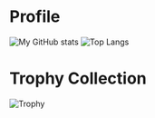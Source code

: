# Profile
![My GitHub stats](https://github-readme-stats.vercel.app/api?username=mini-ware&show_icons=true&theme=monokai)
![Top Langs](https://github-readme-stats.vercel.app/api/top-langs/?username=mini-ware&theme=monokai&layout=compact)</br>
# Trophy Collection
![Trophy](https://github-profile-trophy.vercel.app/?username=mini-ware&theme=monokai&row=1&margin-w=5)
<!--
**Mini-Ware/Mini-Ware** is a ✨ _special_ ✨ repository because its `README.md` (this file) appears on your GitHub profile.
Here are some ideas to get you started:
- 🔭 I’m currently working on nothing
- 🌱 I’m currently learning cyber security
- 👯 I’m looking to collaborate on small projects
- 🤔 I’m looking for help with crypto
- 💬 Ask me about anything
- 📫 How to reach me: Discord
- 😄 Pronouns: He
- ⚡ Fun fact: You found this
-->
